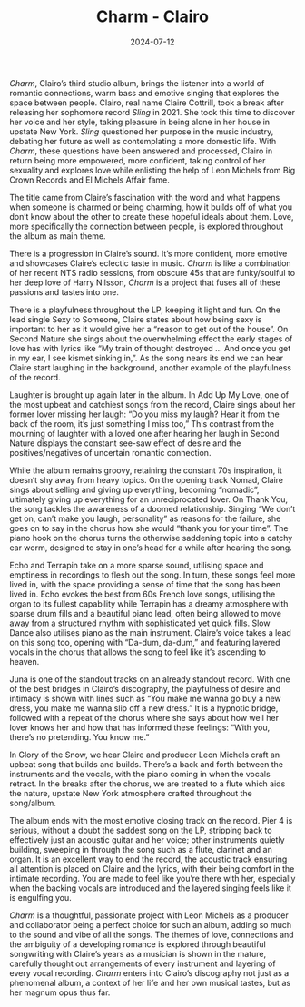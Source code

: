 ﻿---
layout: default
title: Charm - Clairo
description:
date: '2024-07-12'
categories:
  - Album
img: 'https://wp.dailybruin.com/images/2024/07/Clairo-Charm-album-cover-300x300.jpeg'
rating: 10
---

_Charm_, Clairo’s third studio album, brings the listener into a world of romantic connections, warm bass and emotive singing that explores the space between people. Clairo, real name Claire Cottrill, took a break after releasing her sophomore record _Sling_ in 2021. She took this time to discover her voice and her style, taking pleasure in being alone in her house in upstate New York. _Sling_ questioned her purpose in the music industry, debating her future as well as contemplating a more domestic life. With _Charm_, these questions have been answered and processed, Clairo in return being more empowered, more confident, taking control of her sexuality and explores love while enlisting the help of Leon Michels from Big Crown Records and El Michels Affair fame.

The title came from Claire’s fascination with the word and what happens when someone is charmed or being charming, how it builds off of what you don’t know about the other to create these hopeful ideals about them. Love, more specifically the connection between people, is explored throughout the album as main theme.

There is a progression in Claire’s sound. It’s more confident, more emotive and showcases Claire’s eclectic taste in music. _Charm_ is like a combination of her recent NTS radio sessions, from obscure 45s that are funky/soulful to her deep love of Harry Nilsson, _Charm_ is a project that fuses all of these passions and tastes into one.

There is a playfulness throughout the LP, keeping it light and fun. On the lead single Sexy to Someone, Claire states about how being sexy is important to her as it would give her a “reason to get out of the house”. On Second Nature she sings about the overwhelming effect the early stages of love has with lyrics like “My train of thought destroyed … And once you get in my ear, I see kismet sinking in,”. As the song nears its end we can hear Claire start laughing in the background, another example of the playfulness of the record.

Laughter is brought up again later in the album. In Add Up My Love, one of the most upbeat and catchiest songs from the record, Claire sings about her former lover missing her laugh: “Do you miss my laugh? Hear it from the back of the room, it’s just something I miss too,” This contrast from the mourning of laughter with a loved one after hearing her laugh in Second Nature displays the constant see-saw effect of desire and the positives/negatives of uncertain romantic connection.

While the album remains groovy, retaining the constant 70s inspiration, it doesn’t shy away from heavy topics. On the opening track Nomad, Claire sings about selling and giving up everything, becoming “nomadic”, ultimately giving up everything for an unreciprocated lover. On Thank You, the song tackles the awareness of a doomed relationship. Singing “We don’t get on, can’t make you laugh, personality” as reasons for the failure, she goes on to say in the chorus how she would “thank you for your time”. The piano hook on the chorus turns the otherwise saddening topic into a catchy ear worm, designed to stay in one’s head for a while after hearing the song.

Echo and Terrapin take on a more sparse sound, utilising space and emptiness in recordings to flesh out the song. In turn, these songs feel more lived in, with the space providing a sense of time that the song has been lived in. Echo evokes the best from 60s French love songs, utilising the organ to its fullest capability while Terrapin has a dreamy atmosphere with sparse drum fills and a beautiful piano lead, often being allowed to move away from a structured rhythm with sophisticated yet quick fills. Slow Dance also utilises piano as the main instrument. Claire’s voice takes a lead on this song too, opening with “Da-dum, da-dum,” and featuring layered vocals in the chorus that allows the song to feel like it’s ascending to heaven.

Juna is one of the standout tracks on an already standout record. With one of the best bridges in Clairo’s discography, the playfulness of desire and intimacy is shown with lines such as “You make me wanna go buy a new dress, you make me wanna slip off a new dress.” It is a hypnotic bridge, followed with a repeat of the chorus where she says about how well her lover knows her and how that has informed these feelings: “With you, there’s no pretending. You know me.”

In Glory of the Snow, we hear Claire and producer Leon Michels craft an upbeat song that builds and builds. There’s a back and forth between the instruments and the vocals, with the piano coming in when the vocals retract. In the breaks after the chorus, we are treated to a flute which aids the nature, upstate New York atmosphere crafted throughout the song/album.

The album ends with the most emotive closing track on the record. Pier 4 is serious, without a doubt the saddest song on the LP, stripping back to effectively just an acoustic guitar and her voice; other instruments quietly building, sweeping in through the song such as a flute, clarinet and an organ. It is an excellent way to end the record, the acoustic track ensuring all attention is placed on Claire and the lyrics, with their being comfort in the intimate recording. You are made to feel like you’re there with her, especially when the backing vocals are introduced and the layered singing feels like it is engulfing you.

_Charm_ is a thoughtful, passionate project with Leon Michels as a producer and collaborator being a perfect choice for such an album, adding so much to the sound and vibe of all the songs. The themes of love, connections and the ambiguity of a developing romance is explored through beautiful songwriting with Claire’s years as a musician is shown in the mature, carefully thought out arrangements of every instrument and layering of every vocal recording. _Charm_ enters into Clairo’s discography not just as a phenomenal album, a context of her life and her own musical tastes, but as her magnum opus thus far.
